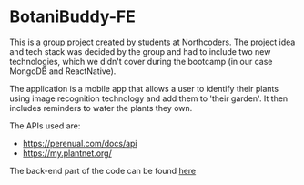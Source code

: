 # BotaniBuddy-FE

This is a group project created by students at Northcoders. The project idea and tech stack was decided by the group and had to include two new technologies, which we didn't cover during the bootcamp (in our case MongoDB and ReactNative). 

The application is a mobile app that allows a user to identify their plants using image recognition technology and add them to 'their garden'. It then includes reminders to water the plants they own. 

The APIs used are: 
* https://perenual.com/docs/api
* https://my.plantnet.org/

The back-end part of the code can be found [here](https://github.com/Mikeyo47/BotaniBuddy-BE/)
